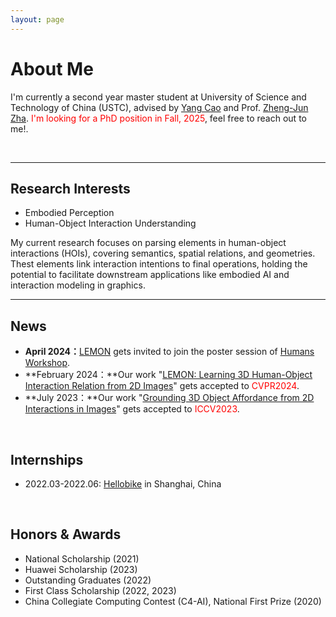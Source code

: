 ```yaml
---
layout: page
---
```


# About Me

I'm currently a second year master student at University of Science and Technology of China (USTC), advised by [Yang Cao](https://scholar.google.com.hk/citations?hl=zh-CN&user=K7rTHNcAAAAJ) and Prof. [Zheng-Jun Zha](https://scholar.google.com.hk/citations?hl=zh-CN&user=gDnBC1gAAAAJ). <font color='red'>I'm looking for a PhD position in Fall, 2025</font>, feel free to reach out to me!.

<br>

<!-- ## Academic Background -->

<!-- **<font color='red'>[Highlight]</font> I am looking for PhD to start in 2025 Fall. Contact me if you have any leads!** [talk with me](https://calendly.com/lancecai/meet-with-lance) -->

<!-- - **Sep 2022 - Now:** University of Science and Technology of China (USTC)
- **Sep 2018 - June 2022:** SiChuan Agriculture University (SICAU) -->

---

## Research Interests

- Embodied Perception
- Human-Object Interaction Understanding

My current research focuses on parsing elements in human-object interactions (HOIs), covering semantics, spatial relations, and geometries. Thest elements link interaction intentions to final operations, holding the potential to facilitate downstream applications like embodied AI and interaction modeling in graphics.
<br>

---

## News
- **April  2024：**[LEMON](https://yyvhang.github.io/LEMON/) gets invited to join the poster session of [Humans Workshop](https://sites.google.com/view/3d-humans-cvpr2024).
- **February 2024：**Our work "[LEMON: Learning 3D Human-Object Interaction Relation from 2D Images](https://yyvhang.github.io/LEMON/)" gets accepted to <font color='red'>CVPR2024</font>.
- **July 2023：**Our work "[Grounding 3D Object Affordance from 2D Interactions in Images](https://yyvhang.github.io/publications/IAG/index.html)" gets accepted to <font color='red'>ICCV2023</font>.

<br>

## Internships
- 2022.03-2022.06: [Hellobike](https://www.hello-inc.com/) in Shanghai, China

<br>

## Honors & Awards
- National Scholarship (2021)
- Huawei Scholarship (2023)
- Outstanding Graduates (2022)
- First Class Scholarship (2022, 2023)
- China Collegiate Computing Contest (C4-AI), National First Prize (2020)

